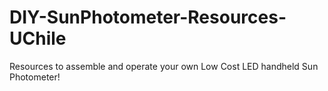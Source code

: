 # DIY-SunPhotometer-Resources-UChile
Resources to assemble and operate your own Low Cost LED handheld Sun Photometer!
